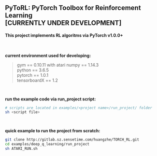 ## PyToRL: PyTorch Toolbox for Reinforcement Learning<br/> [CURRENTLY UNDER DEVELOPMENT]
#### This project implements RL algoritms via PyTorch v1.0.0+

&nbsp;  

**current environment used for developing:**
> gym == 0.10.11 with atari 
> numpy == 1.14.3  
> python == 3.6.5  
> pytorch == 1.0.1  
> tensorboardX == 1.2  

&nbsp;  

**run the example code via run_project script:**
```bash
# scripts are located in examples/<project name>/run_project/ folder
sh <script file> 
```

&nbsp;  

**quick example to run the project from scratch:**
```bash
git clone http://gitlab.sz.sensetime.com/huangzhe/TORCH_RL.git
cd examples/deep_q_learning/run_project
sh ATARI_RUN.sh
```